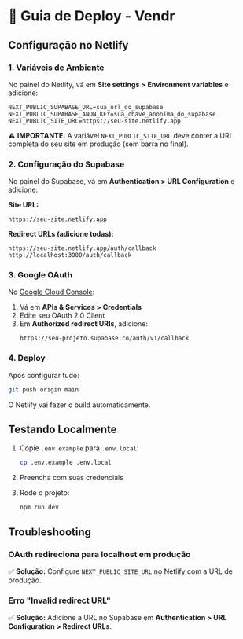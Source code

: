 # 🚀 Guia de Deploy - Vendr

## Configuração no Netlify

### 1. Variáveis de Ambiente

No painel do Netlify, vá em **Site settings > Environment variables** e adicione:

```
NEXT_PUBLIC_SUPABASE_URL=sua_url_do_supabase
NEXT_PUBLIC_SUPABASE_ANON_KEY=sua_chave_anonima_do_supabase
NEXT_PUBLIC_SITE_URL=https://seu-site.netlify.app
```

⚠️ **IMPORTANTE:** A variável `NEXT_PUBLIC_SITE_URL` deve conter a URL completa do seu site em produção (sem barra no final).

### 2. Configuração do Supabase

No painel do Supabase, vá em **Authentication > URL Configuration** e adicione:

**Site URL:**
```
https://seu-site.netlify.app
```

**Redirect URLs (adicione todas):**
```
https://seu-site.netlify.app/auth/callback
http://localhost:3000/auth/callback
```

### 3. Google OAuth

No [Google Cloud Console](https://console.cloud.google.com/):

1. Vá em **APIs & Services > Credentials**
2. Edite seu OAuth 2.0 Client
3. Em **Authorized redirect URIs**, adicione:
   ```
   https://seu-projeto.supabase.co/auth/v1/callback
   ```

### 4. Deploy

Após configurar tudo:

```bash
git push origin main
```

O Netlify vai fazer o build automaticamente.

## Testando Localmente

1. Copie `.env.example` para `.env.local`:
   ```bash
   cp .env.example .env.local
   ```

2. Preencha com suas credenciais

3. Rode o projeto:
   ```bash
   npm run dev
   ```

## Troubleshooting

### OAuth redireciona para localhost em produção

✅ **Solução:** Configure `NEXT_PUBLIC_SITE_URL` no Netlify com a URL de produção.

### Erro "Invalid redirect URL"

✅ **Solução:** Adicione a URL no Supabase em **Authentication > URL Configuration > Redirect URLs**.
